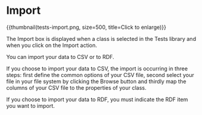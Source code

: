 <!--
parent:
    title: Manage_Tests
author:
    - 'Jérôme Bogaerts'
created_at: '2012-04-12 17:19:34'
updated_at: '2013-03-13 15:26:00'
tags:
    - 'Manage Tests'
-->

Import
======

{{thumbnail(tests-import.png, size=500, title=Click to enlarge)}}

The Import box is displayed when a class is selected in the Tests library and when you click on the Import action.

You can import your data to CSV or to RDF.

If you choose to import your data to CSV, the import is occurring in three steps: first define the common options of your CSV file, second select your file in your file system by clicking the Browse button and thirdly map the columns of your CSV file to the properties of your class.

If you choose to import your data to RDF, you must indicate the RDF item you want to import.


